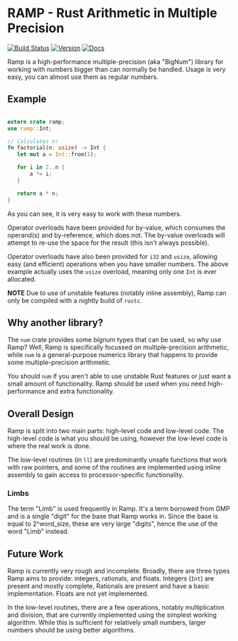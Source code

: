 # RAMP - Rust Arithmetic in Multiple Precision

[![Build Status](https://travis-ci.org/Aatch/ramp.svg?branch=master)](https://travis-ci.org/Aatch/ramp)
[![Version](http://meritbadge.herokuapp.com/ramp)](https://crates.io/crates/ramp)
[![Docs](https://docs.rs/ramp/badge.svg)](https://docs.rs/ramp)

Ramp is a high-performance multiple-precision (aka "BigNum") library for working with numbers
bigger than can normally be handled. Usage is very easy, you can almost use them as regular
numbers.

## Example

```rust

extern crate ramp;
use ramp::Int;

// Calculates n!
fn factorial(n: usize) -> Int {
   let mut a = Int::from(1);

   for i in 2..n {
       a *= i;
   }

   return a * n;
}
```

As you can see, it is very easy to work with these numbers.

Operator overloads have been provided for by-value, which consumes the operand(s) and by-reference,
which does not. The by-value overloads will attempt to re-use the space for the result (this isn't
always possible).

Operator overloads have also been provided for `i32` and `usize`, allowing easy (and efficient)
operations when you have smaller numbers. The above example actually uses the `usize` overload,
meaning only one `Int` is ever allocated.

**NOTE** Due to use of unstable features (notably inline assembly), Ramp can only be compiled with
a nightly build of `rustc`.

## Why another library?

The `num` crate provides some bignum types that can be used, so why use Ramp? Well, Ramp is
specifically focussed on multiple-precision arithmetic, while `num` is a general-purpose numerics
library that happens to provide some multiple-precision arithmetic.

You should `num` if you aren't able to use unstable Rust features or just want a small amount of
functionality. Ramp should be used when you need high-performance and extra functionality.

## Overall Design

Ramp is split into two main parts: high-level code and low-level code. The high-level code is what
you should be using, however the low-level code is where the real work is done.

The low-level routines (in `ll`) are predominantly unsafe functions that work with raw pointers,
and some of the routines are implemented using inline assembly to gain access to processor-specific
functionality.

### Limbs

The term "Limb" is used frequently in Ramp. It's a term borrowed from GMP and is a single "digit"
for the base that Ramp works in. Since the base is equal to 2^word_size, these are very large
"digits", hence the use of the word "Limb" instead.

## Future Work

Ramp is currently very rough and incomplete. Broadly, there are three types Ramp aims to provide:
integers, rationals, and floats. Integers (`Int`) are present and mostly complete, Rationals are
present and have a basic implementation. Floats are not yet implemented.

In the low-level routines, there are a few operations, notably multiplication and division, that
are currently implemented using the simplest working algorithm. While this is sufficient for
relatively small numbers, larger numbers should be using better algorithms.
